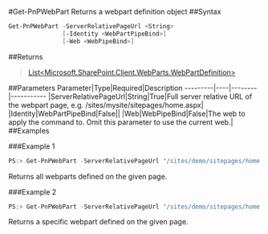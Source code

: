 #Get-PnPWebPart
Returns a webpart definition object
##Syntax
```powershell
Get-PnPWebPart -ServerRelativePageUrl <String>
               [-Identity <WebPartPipeBind>]
               [-Web <WebPipeBind>]
```


##Returns
>[List<Microsoft.SharePoint.Client.WebParts.WebPartDefinition>](https://msdn.microsoft.com/en-us/library/microsoft.sharepoint.client.webparts.webpartdefinition.aspx)

##Parameters
Parameter|Type|Required|Description
---------|----|--------|-----------
|ServerRelativePageUrl|String|True|Full server relative URL of the webpart page, e.g. /sites/mysite/sitepages/home.aspx|
|Identity|WebPartPipeBind|False||
|Web|WebPipeBind|False|The web to apply the command to. Omit this parameter to use the current web.|
##Examples

###Example 1
```powershell
PS:> Get-PnPWebPart -ServerRelativePageUrl "/sites/demo/sitepages/home.aspx"
```
Returns all webparts defined on the given page.

###Example 2
```powershell
PS:> Get-PnPWebPart -ServerRelativePageUrl "/sites/demo/sitepages/home.aspx" -Identity a2875399-d6ff-43a0-96da-be6ae5875f82
```
Returns a specific webpart defined on the given page.

